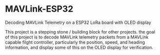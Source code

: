 # MAVLink-ESP32
Decoding MAVLink Telemetry on a ESP32 LoRa board with OLED display

This project is a stepping stone / building block for other projects. the goal of this project is to decode MAVLink telemetry packets from a MAVLink capable filght controller, particularly the position, speed, and heading information, and display some of this on the OLED display for verification.
